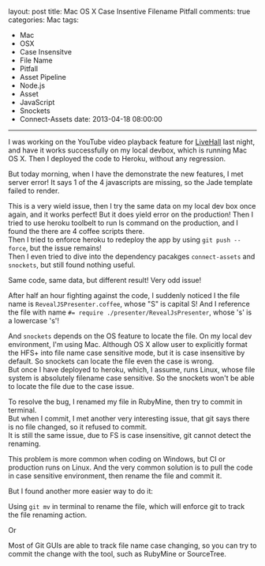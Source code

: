 layout: post
title: Mac OS X Case Insentive Filename Pitfall
comments: true
categories: Mac
tags:
  - Mac
  - OSX
  - Case Insensitve
  - File Name
  - Pitfall
  - Asset Pipeline
  - Node.js
  - Asset
  - JavaScript
  - Snockets
  - Connect-Assets
date: 2013-04-18 08:00:00
---
I was working on the YouTube video playback feature for [LiveHall](http://live-hall.herokuapp.com) last night, and have it works successfully on my local devbox, which is running Mac OS X. Then I deployed the code to Heroku, without any regression.

But today morning, when I have the demonstrate the new features, I met server error! It says 1 of the 4 javascripts are missing, so the Jade template failed to render. 

This is a very wield issue, then I try the same data on my local dev box once again, and it works perfect! But it does yield error on the production!   Then I tried to use heroku toolbelt to run ls command on the production, and I found the there are 4 coffee scripts there.  
Then I tried to enforce heroku to redeploy the app by using `git push --force`, but the issue remains!  
Then I even tried to dive into the dependency pacakges `connect-assets` and `snockets`, but still found nothing useful.

Same code, same data, but different result! Very odd issue!

After half an hour fighting against the code, I suddenly noticed I the file name is `RevealJSPresenter.coffee`, whose "S" is capital S! And I reference the file with name `#= require ./presenter/RevealJsPresenter`, whose 's' is a lowercase 's'!

And `snockets` depends on the OS feature to locate the file. On my local dev environment, I'm using Mac. Although OS X allow user to explicitly format the HFS+ into file name case sensitive mode, but it is case insensitive by default. So snockets can locate the file even the case is wrong.  
But once I have deployed to heroku, which, I assume, runs Linux, whose file system is absolutely filename case sensitive. So the snockets won't be able to locate the file due to the case issue.

To resolve the bug, I renamed my file in RubyMine, then try to commit in terminal.  
But when I commit, I met another very interesting issue, that git says there is no file changed, so it refused to commit.  
It is still the same issue, due to FS is case insensitive, git cannot detect the renaming.  

This problem is more common when coding on Windows, but CI or production runs on Linux. And the very common solution is to pull the code in case sensitive environment, then rename the file and commit it.

But I found another more easier way to do it:

Using `git mv` in terminal to rename the file, which will enforce git to track the file renaming action. 

Or

Most of Git GUIs are able to track file name case changing, so you can try to commit the change with the tool, such as RubyMine or SourceTree.
